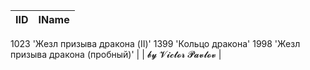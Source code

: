 | IID | IName               |
|-----|---------------------|
1023	'Жезл призыва дракона (II)'
1399	'Кольцо дракона'
1998	'Жезл призыва дракона (пробный)'
|     | 𝓫𝔂 𝓥𝓲𝓬𝓽𝓸𝓻 𝓟𝓪𝓿𝓵𝓸𝓿   |